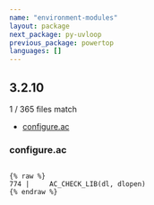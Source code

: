 ```yaml
---
name: "environment-modules"
layout: package
next_package: py-uvloop
previous_package: powertop
languages: []
---
```

## 3.2.10
1 / 365 files match

 - [configure.ac](#configureac)

### configure.ac

```

{% raw %}
774 |     AC_CHECK_LIB(dl, dlopen)
{% endraw %}

```